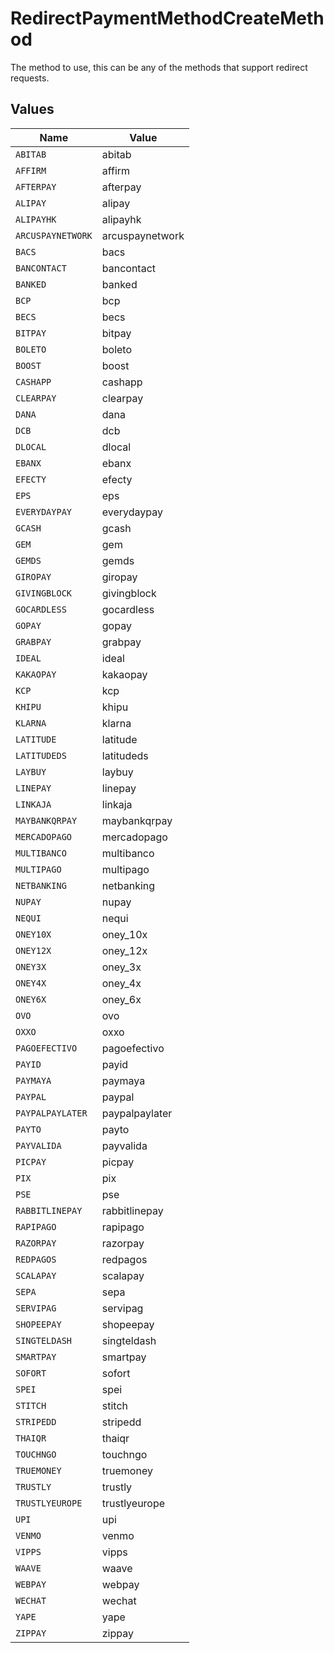 # RedirectPaymentMethodCreateMethod

The method to use, this can be any of the methods that support redirect requests.


## Values

| Name              | Value             |
| ----------------- | ----------------- |
| `ABITAB`          | abitab            |
| `AFFIRM`          | affirm            |
| `AFTERPAY`        | afterpay          |
| `ALIPAY`          | alipay            |
| `ALIPAYHK`        | alipayhk          |
| `ARCUSPAYNETWORK` | arcuspaynetwork   |
| `BACS`            | bacs              |
| `BANCONTACT`      | bancontact        |
| `BANKED`          | banked            |
| `BCP`             | bcp               |
| `BECS`            | becs              |
| `BITPAY`          | bitpay            |
| `BOLETO`          | boleto            |
| `BOOST`           | boost             |
| `CASHAPP`         | cashapp           |
| `CLEARPAY`        | clearpay          |
| `DANA`            | dana              |
| `DCB`             | dcb               |
| `DLOCAL`          | dlocal            |
| `EBANX`           | ebanx             |
| `EFECTY`          | efecty            |
| `EPS`             | eps               |
| `EVERYDAYPAY`     | everydaypay       |
| `GCASH`           | gcash             |
| `GEM`             | gem               |
| `GEMDS`           | gemds             |
| `GIROPAY`         | giropay           |
| `GIVINGBLOCK`     | givingblock       |
| `GOCARDLESS`      | gocardless        |
| `GOPAY`           | gopay             |
| `GRABPAY`         | grabpay           |
| `IDEAL`           | ideal             |
| `KAKAOPAY`        | kakaopay          |
| `KCP`             | kcp               |
| `KHIPU`           | khipu             |
| `KLARNA`          | klarna            |
| `LATITUDE`        | latitude          |
| `LATITUDEDS`      | latitudeds        |
| `LAYBUY`          | laybuy            |
| `LINEPAY`         | linepay           |
| `LINKAJA`         | linkaja           |
| `MAYBANKQRPAY`    | maybankqrpay      |
| `MERCADOPAGO`     | mercadopago       |
| `MULTIBANCO`      | multibanco        |
| `MULTIPAGO`       | multipago         |
| `NETBANKING`      | netbanking        |
| `NUPAY`           | nupay             |
| `NEQUI`           | nequi             |
| `ONEY10X`         | oney_10x          |
| `ONEY12X`         | oney_12x          |
| `ONEY3X`          | oney_3x           |
| `ONEY4X`          | oney_4x           |
| `ONEY6X`          | oney_6x           |
| `OVO`             | ovo               |
| `OXXO`            | oxxo              |
| `PAGOEFECTIVO`    | pagoefectivo      |
| `PAYID`           | payid             |
| `PAYMAYA`         | paymaya           |
| `PAYPAL`          | paypal            |
| `PAYPALPAYLATER`  | paypalpaylater    |
| `PAYTO`           | payto             |
| `PAYVALIDA`       | payvalida         |
| `PICPAY`          | picpay            |
| `PIX`             | pix               |
| `PSE`             | pse               |
| `RABBITLINEPAY`   | rabbitlinepay     |
| `RAPIPAGO`        | rapipago          |
| `RAZORPAY`        | razorpay          |
| `REDPAGOS`        | redpagos          |
| `SCALAPAY`        | scalapay          |
| `SEPA`            | sepa              |
| `SERVIPAG`        | servipag          |
| `SHOPEEPAY`       | shopeepay         |
| `SINGTELDASH`     | singteldash       |
| `SMARTPAY`        | smartpay          |
| `SOFORT`          | sofort            |
| `SPEI`            | spei              |
| `STITCH`          | stitch            |
| `STRIPEDD`        | stripedd          |
| `THAIQR`          | thaiqr            |
| `TOUCHNGO`        | touchngo          |
| `TRUEMONEY`       | truemoney         |
| `TRUSTLY`         | trustly           |
| `TRUSTLYEUROPE`   | trustlyeurope     |
| `UPI`             | upi               |
| `VENMO`           | venmo             |
| `VIPPS`           | vipps             |
| `WAAVE`           | waave             |
| `WEBPAY`          | webpay            |
| `WECHAT`          | wechat            |
| `YAPE`            | yape              |
| `ZIPPAY`          | zippay            |